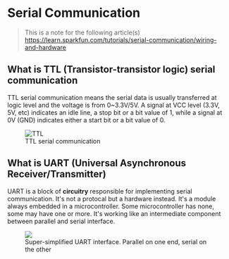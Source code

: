 # Serial Communication
> This is a note for the following article(s)
> https://learn.sparkfun.com/tutorials/serial-communication/wiring-and-hardware


## What is TTL (Transistor-transistor logic) serial communication
TTL serial communication means the serial data is usually transferred at logic level and
the voltage is from 0~3.3V/5V. A signal at VCC level (3.3V, 5V, etc) indicates an idle line, 
a stop bit or a bit value of 1, while a signal at 0V (GND) indicates either a start bit or a bit
value of 0.

<figure>
    <img src="https://cdn.sparkfun.com/assets/1/8/d/c/1/51142c09ce395f0e7e000002.png" alt="TTL"/>
    <figcaption>TTL serial communication</figcaption>
</figure>


## What is UART (Universal Asynchronous Receiver/Transmitter)
UART is a block of **circuitry** responsible for implementing serial communication. It's not a protocal but a hardware instead. It's a module always embedded in a microcontroller. Some microcontroller has none, some may have one or more. It's working like an intermediate component between parallel and serial interface.
<figure>
    <img src="https://cdn.sparkfun.com/assets/d/1/f/5/b/50e1cf30ce395fb227000000.png" />
    <figcaption>Super-simplified UART interface. Parallel on one end, serial on the other</figcaption>
</figure>